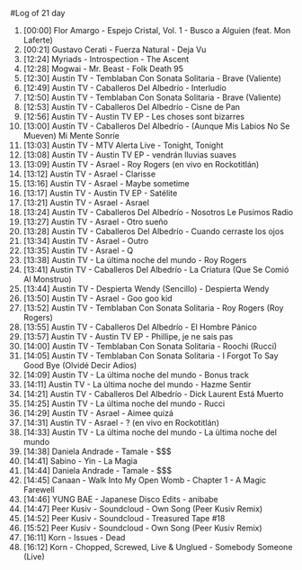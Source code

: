 #Log of 21 day

1. [00:00] Flor Amargo - Espejo Cristal, Vol. 1 - Busco a Alguien (feat. Mon Laferte)
1. [00:21] Gustavo Cerati - Fuerza Natural - Deja Vu
1. [12:24] Myriads - Introspection - The Ascent
1. [12:28] Mogwai - Mr. Beast - Folk Death 95
1. [12:30] Austin TV - Temblaban Con Sonata Solitaria - Brave (Valiente)
1. [12:49] Austin TV - Caballeros Del Albedrío - Interludio
1. [12:50] Austin TV - Temblaban Con Sonata Solitaria - Brave (Valiente)
1. [12:53] Austin TV - Caballeros Del Albedrío - Cisne de Pan
1. [12:56] Austin TV - Austin TV EP - Les choses sont bizarres
1. [13:00] Austin TV - Caballeros Del Albedrío - (Aunque Mis Labios No Se Mueven) Mi Mente Sonríe
1. [13:03] Austin TV - MTV Alerta Live - Tonight, Tonight
1. [13:08] Austin TV - Austin TV EP - vendrán lluvias suaves
1. [13:09] Austin TV - Asrael - Roy Rogers (en vivo en Rockotitlán)
1. [13:12] Austin TV - Asrael - Clarisse
1. [13:16] Austin TV - Asrael - Maybe sometime
1. [13:17] Austin TV - Austin TV EP - Satélite
1. [13:21] Austin TV - Asrael - Asrael
1. [13:24] Austin TV - Caballeros Del Albedrío - Nosotros Le Pusimos Radio
1. [13:27] Austin TV - Asrael - Otro sueño
1. [13:28] Austin TV - Caballeros Del Albedrío - Cuando cerraste los ojos
1. [13:34] Austin TV - Asrael - Outro
1. [13:35] Austin TV - Asrael - Q
1. [13:38] Austin TV - La última noche del mundo - Roy Rogers
1. [13:41] Austin TV - Caballeros Del Albedrío - La Criatura (Que Se Comió Al Monstruo)
1. [13:44] Austin TV - Despierta Wendy (Sencillo) - Despierta Wendy
1. [13:50] Austin TV - Asrael - Goo goo kid
1. [13:52] Austin TV - Temblaban Con Sonata Solitaria - Roy Rogers (Roy Rogers)
1. [13:55] Austin TV - Caballeros Del Albedrío - El Hombre Pánico
1. [13:57] Austin TV - Austin TV EP - Phillipe, je ne sais pas
1. [14:00] Austin TV - Temblaban Con Sonata Solitaria - Roochi (Rucci)
1. [14:05] Austin TV - Temblaban Con Sonata Solitaria - I Forgot To Say Good Bye (Olvidé Decir Adios)
1. [14:09] Austin TV - La última noche del mundo - Bonus track
1. [14:11] Austin TV - La última noche del mundo - Hazme Sentir
1. [14:21] Austin TV - Caballeros Del Albedrío - Dick Laurent Está Muerto
1. [14:25] Austin TV - La última noche del mundo - Rucci
1. [14:29] Austin TV - Asrael - Aimee quizá
1. [14:31] Austin TV - Asrael - ? (en vivo en Rockotitlán)
1. [14:33] Austin TV - La última noche del mundo - La ùltima noche del mundo
1. [14:38] Daniela Andrade - Tamale - $$$
1. [14:41] Sabino - Yin - La Magia
1. [14:44] Daniela Andrade - Tamale - $$$
1. [14:45] Canaan - Walk Into My Open Womb - Chapter 1 - A Magic Farewell
1. [14:46] YUNG BAE - Japanese Disco Edits - anibabe
1. [14:47] Peer Kusiv - Soundcloud - Own Song (Peer Kusiv Remix)
1. [14:52] Peer Kusiv - Soundcloud - Treasured Tape #18
1. [15:52] Peer Kusiv - Soundcloud - Own Song (Peer Kusiv Remix)
1. [16:11] Korn - Issues - Dead
1. [16:12] Korn - Chopped, Screwed, Live & Unglued - Somebody Someone (Live)
